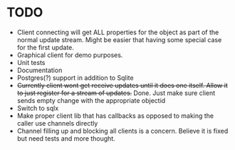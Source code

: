 # TODO

- Client connecting will get ALL properties for the object as part of the normal update stream.
  Might be easier that having some special case for the first update.
- Graphical client for demo purposes.
- Unit tests
- Documentation
- Postgres(?) support in addition to Sqlite
- ~~Currently client wont get receive updates until it does one itself. Allow it to just register for a stream of updates.~~
  Done. Just make sure client sends empty change with the appropriate objectid
- Switch to sqlx
- Make proper client lib that has callbacks as opposed to making the caller use channels directly
- Channel filling up and blocking all clients is a concern. Believe it is fixed but need tests and more thought.

